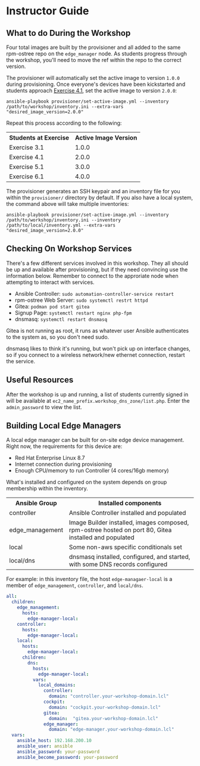 # Instructor Guide

## What to do During the Workshop
Four total images are built by the provisioner and all added to the same rpm-ostree repo on the `edge_manager` node. As students progress through the workshop, you'll need to move the ref within the repo to the correct version.

The provisioner will automatically set the active image to version `1.0.0` during provisioning. Once everyone's devices have been kickstarted and students approach [Exercise 4.1](4.1-bare-metal-image), set the active image to version `2.0.0`:
```
ansible-playbook provisioner/set-active-image.yml --inventory /path/to/workshop/inventory.ini --extra-vars "desired_image_version=2.0.0"
```

Repeat this process according to the following:
<table>
  <tr>
    <th>Students at Exercise</th>
    <th>Active Image Version</th>
  </tr>
  <tr>
    <td>Exercise 3.1</td>
    <td>1.0.0</td>
  </tr>
  <tr>
    <td>Exercise 4.1</td>
    <td>2.0.0</td>
  </tr>
  <tr>
    <td>Exercise 5.1</td>
    <td>3.0.0</td>
  </tr>
  <tr>
    <td>Exercise 6.1</td>
    <td>4.0.0</td>
  </tr>
</table>

The provisioner generates an SSH keypair and an inventory file for you within the `provisioner/` directory by default. If you also have a local system, the command above will take multiple inventories:
```
ansible-playbook provisioner/set-active-image.yml --inventory /path/to/workshop/inventory.ini --inventory /path/to/local/inventory.yml --extra-vars "desired_image_version=2.0.0"
```

## Checking On Workshop Services
There's a few different services involved in this workshop. They all should be up and available after provisioning, but if they need convincing use the information below. Remember to connect to the approriate node when attempting to interact with services.
- Ansible Controller: `sudo automation-controller-service restart`
- rpm-ostree Web Server: `sudo systemctl restrt httpd`
- Gitea: `podman pod start gitea`
- Signup Page: `systemctl restart nginx php-fpm`
- dnsmasq: `systemctl restart dnsmasq`

Gitea is not running as root, it runs as whatever user Ansible authenticates to the system as, so you don't need sudo.

dnsmasq likes to think it's running, but won't pick up on interface changes, so if you connect to a wireless network/new ethernet connection, restart the service.

## Useful Resources

After the workshop is up and running, a list of students currently signed in will be available at `ec2_name_prefix.workshop_dns_zone/list.php`. Enter the `admin_password` to view the list.

## Building Local Edge Managers

A local edge manager can be built for on-site edge device management. Right now, the requirements for this device are:
- Red Hat Enterprise Linux 8.7
- Internet connection during provisioning
- Enough CPU/memory to run Controller (4 cores/16gb memory)

What's installed and configured on the system depends on group membership within the inventory.

<table>
  <tr>
    <th>Ansible Group</th>
    <th>Installed components</th>
  </tr>
  <tr>
    <td>controller</td>
    <td>Ansible Controller installed and populated</td>
  </tr>
  <tr>
    <td>edge_management</td>
    <td>Image Builder installed, images composed, rpm-ostree hosted on port 80, Gitea installed and populated</td>
  </tr>
  <tr>
    <td>local</td>
    <td>Some non-aws specific conditionals set</td>
  </tr>
  <tr>
    <td>local/dns</td>
    <td>dnsmasq installed, configured, and started, with some DNS records configured</td>
  </tr>
</table>

For example: in this inventory file, the host `edge-managaer-local` is a member of `edge_management`, `controller`, and `local/dns`.
```yaml
all:
  children:
    edge_management:
      hosts:
        edge-manager-local:
    controller:
      hosts:
        edge-manager-local:
    local:
      hosts:
        edge-manager-local:
      children:
        dns:
          hosts:
            edge-manager-local:
          vars:
            local_domains:
              controller:
                domain: "controller.your-workshop-domain.lcl"
              cockpit:
                domain: "cockpit.your-workshop-domain.lcl"
              gitea:
                domain:  "gitea.your-workshop-domain.lcl"
              edge_manager:
                domain: "edge-manager.your-workshop-domain.lcl"
  vars:
    ansible_host: 192.168.200.10
    ansible_user: ansible
    ansible_password: your-password
    ansible_become_password: your-password
```
